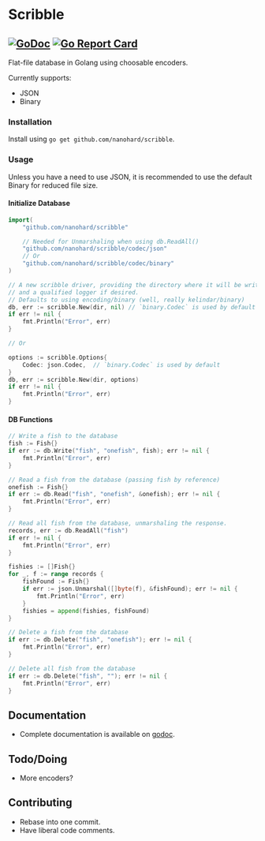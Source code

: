 # Scribble
[![GoDoc](https://godoc.org/github.com/boltdb/bolt?status.svg)](http://godoc.org/github.com/nanohard/scribble) [![Go Report Card](https://goreportcard.com/badge/github.com/nanohard/scribble)](https://goreportcard.com/report/github.com/nanohard/scribble)
--------

Flat-file database in Golang using choosable encoders.

Currently supports:
- JSON
- Binary

### Installation

Install using `go get github.com/nanohard/scribble`.

### Usage
Unless you have a need to use JSON, it is recommended to use the default Binary for reduced file 
size.

#### Initialize Database
```go
import(
    "github.com/nanohard/scribble"

    // Needed for Unmarshaling when using db.ReadAll()
    "github.com/nanohard/scribble/codec/json"
    // Or
    "github.com/nanohard/scribble/codec/binary"
)

// A new scribble driver, providing the directory where it will be writing to,
// and a qualified logger if desired.
// Defaults to using encoding/binary (well, really kelindar/binary)
db, err := scribble.New(dir, nil) // `binary.Codec` is used by default
if err != nil {
    fmt.Println("Error", err)
}

// Or

options := scribble.Options{
    Codec: json.Codec,  // `binary.Codec` is used by default
}
db, err := scribble.New(dir, options)
if err != nil {
    fmt.Println("Error", err)
}
```

#### DB Functions
```go
// Write a fish to the database
fish := Fish{}
if err := db.Write("fish", "onefish", fish); err != nil {
    fmt.Println("Error", err)
}

// Read a fish from the database (passing fish by reference)
onefish := Fish{}
if err := db.Read("fish", "onefish", &onefish); err != nil {
    fmt.Println("Error", err)
}

// Read all fish from the database, unmarshaling the response.
records, err := db.ReadAll("fish")
if err != nil {
    fmt.Println("Error", err)
}

fishies := []Fish{}
for _, f := range records {
    fishFound := Fish{}
    if err := json.Unmarshal([]byte(f), &fishFound); err != nil {
        fmt.Println("Error", err)
    }
    fishies = append(fishies, fishFound)
}

// Delete a fish from the database
if err := db.Delete("fish", "onefish"); err != nil {
    fmt.Println("Error", err)
}

// Delete all fish from the database
if err := db.Delete("fish", ""); err != nil {
    fmt.Println("Error", err)
}
```

## Documentation
- Complete documentation is available on [godoc](http://godoc.org/github.com/nanohard/scribble).

## Todo/Doing
- More encoders?

## Contributing
- Rebase into one commit.
- Have liberal code comments.
